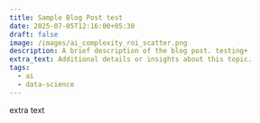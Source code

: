 ```yaml
---
title: Sample Blog Post test
date: 2025-07-05T12:16:00+05:30
draft: false
image: /images/ai_complexity_roi_scatter.png
description: A brief description of the blog post. testing+
extra_text: Additional details or insights about this topic.
tags:
  - ai
  - data-science
---
```

extra text
